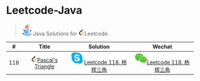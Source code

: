 # Leetcode-Java

> ![](logo/java.svg)Java Solutions for <img src="logo/leetcode.png" width="16"/>Leetcode.

| # | Title | Solution | Wechat |
| :-: | :-: | :-: | :-: |
| 118 | <img src="logo/leetcode.png" width="16"/>[Pascal's Triangle](https://leetcode-cn.com/problems/pascals-triangle/) | ![](logo/skype.svg)[Leetcode 118. 杨辉三角](https://abelsu7.top/2018/12/12/leetcode-118-pascal-triangle/) | ![](logo/wechat.svg)[Leetcode 118. 杨辉三角](https://mp.weixin.qq.com/s/wO3Ibq-5XXUWw4MicMaOzA) |